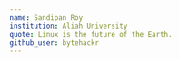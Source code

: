 ```yaml
---
name: Sandipan Roy
institution: Aliah University
quote: Linux is the future of the Earth.
github_user: bytehackr
---
```

